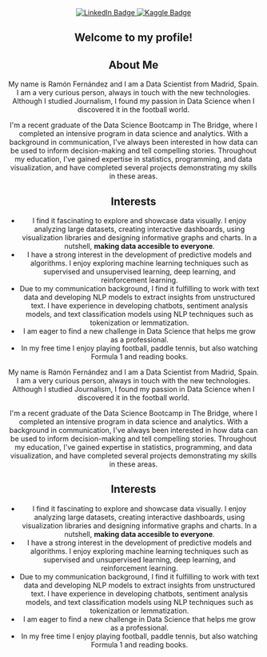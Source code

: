 <div id="header" align="center">
  <div id="badges">
  <a href="https://www.linkedin.com/in/ram%C3%B3n-fern%C3%A1ndez-cerezo/">
    <img src="https://img.shields.io/badge/LinkedIn-blue?style=for-the-badge&logo=linkedin&logoColor=white" alt="LinkedIn Badge"/>
  </a>
  <a href="https://www.kaggle.com/ramonfernandezcerezo">
    <img src="https://img.shields.io/badge/Kaggle-20BEFF?style=for-the-badge&logo=kaggle&logoColor=white" alt="Kaggle Badge"/>
  </a>
</div>
<div id="badges">
  <img src="https://komarev.com/ghpvc/?username=RamonFCerezo&style=flat-square&color=blue" alt=""/>
</div>
  <h2>Welcome to my profile!</h2>

<h2> About Me </h2>
<p> My name is Ramón Fernández and I am a Data Scientist from Madrid, Spain. I am a very curious person, always in touch with the new technologies. Although I studied Journalism, I found my passion in Data Science when I discovered it in the football world.</p>
<p> I'm a recent graduate of the Data Science Bootcamp in The Bridge, where I completed an intensive program in data science and analytics. With a background in communication, I've always been interested in how data can be used to inform decision-making and tell compelling stories. Throughout my education, I've gained expertise in statistics, programming, and data visualization, and have completed several projects demonstrating my skills in these areas.</p>

<h2> Interests </h2>
<ul>
  <li> I find it fascinating to explore and showcase data visually. I enjoy analyzing large datasets, creating interactive dashboards, using visualization libraries and designing informative graphs and charts. In a nutshell, <strong>making data accesible to everyone</strong>.</li>
  <li> I have a strong interest in the development of predictive models and algorithms. I enjoy exploring machine learning techniques such as supervised and unsupervised learning, deep learning, and reinforcement learning.</li>
  <li> Due to my communication background, I find it fulfilling to work with text data and developing NLP models to extract insights from unstructured text. I have experience in developing chatbots, sentiment analysis models, and text classification models using NLP techniques such as tokenization or lemmatization.</li>
  <li> I am eager to find a new challenge in Data Science that helps me grow as a professional.</li>
  <li> In my free time I enjoy playing football, paddle tennis, but also watching Formula 1 and reading books.</li>
</ul>


My name is Ramón Fernández and I am a Data Scientist from Madrid, Spain. I am a very curious person, always in touch with the new technologies. Although I studied Journalism, I found my passion in Data Science when I discovered it in the football world.

I'm a recent graduate of the Data Science Bootcamp in The Bridge, where I completed an intensive program in data science and analytics. With a background in communication, I've always been interested in how data can be used to inform decision-making and tell compelling stories. Throughout my education, I've gained expertise in statistics, programming, and data visualization, and have completed several projects demonstrating my skills in these areas.

## Interests

- I find it fascinating to explore and showcase data visually. I enjoy analyzing large datasets, creating interactive dashboards, using visualization libraries and designing informative graphs and charts. In a nutshell, **making data accesible to everyone**.
- I have a strong interest in the development of predictive models and algorithms. I enjoy exploring machine learning techniques such as supervised and unsupervised learning, deep learning, and reinforcement learning.
- Due to my communication background, I find it fulfilling to work with text data and developing NLP models to extract insights from unstructured text. I have experience in developing chatbots, sentiment analysis models, and text classification models using NLP techniques such as tokenization or lemmatization.
- I am eager to find a new challenge in Data Science that helps me grow as a professional.
- In my free time I enjoy playing football, paddle tennis, but also watching Formula 1 and reading books.


<!--
**RamonFCerezo/RamonFCerezo** is a ✨ _special_ ✨ repository because its `README.md` (this file) appears on your GitHub profile.

Here are some ideas to get you started:

- 🔭 I’m currently working on learning as much as I can about this new world!
- 🌱 I’m currently learning programming
- 👯 I’m looking to collaborate on ...
- 🤔 I’m looking for help with ...
- 💬 Ask me about ...
- 📫 How to reach me: ...
- 😄 Pronouns: ...
- ⚡ Fun fact: ...
-->
